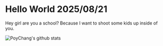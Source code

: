 # Hello World 2025/08/21

Hey girl are you a school? Because I want to shoot some kids up inside of you.

![PoyChang's github stats](https://github-readme-stats.vercel.app/api?username=poychang&show_icons=true&theme=dracula)
